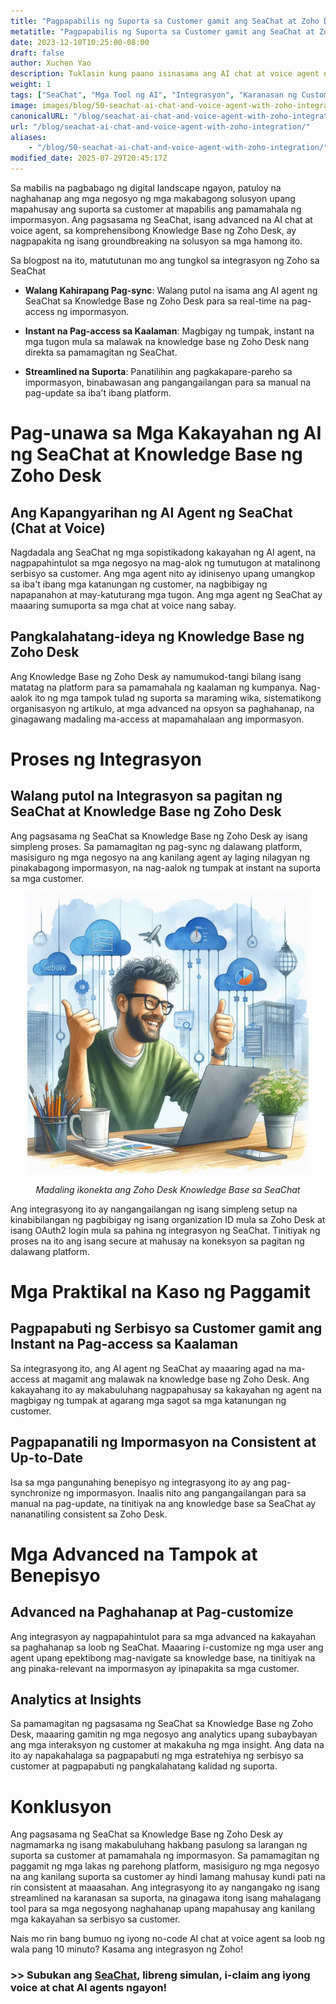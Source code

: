 ```yaml
---
title: "Pagpapabilis ng Suporta sa Customer gamit ang SeaChat at Zoho Desk Knowledge Base Integration"
metatitle: "Pagpapabilis ng Suporta sa Customer gamit ang SeaChat at Zoho Desk"
date: 2023-12-10T10:25:00-08:00
draft: false
author: Xuchen Yao
description: Tuklasin kung paano isinasama ang AI chat at voice agent ng SeaChat sa komprehensibong Knowledge Base ng Zoho Desk para sa tuluy-tuloy at mahusay na suporta sa customer.
weight: 1
tags: ["SeaChat", "Mga Tool ng AI", "Integrasyon", "Karanasan ng Customer"]
image: images/blog/50-seachat-ai-chat-and-voice-agent-with-zoho-integration/50-seachat-ai-chat-and-voice-agent-with-zoho-integration.png
canonicalURL: "/blog/seachat-ai-chat-and-voice-agent-with-zoho-integration/"
url: "/blog/seachat-ai-chat-and-voice-agent-with-zoho-integration/"
aliases:
    - "/blog/50-seachat-ai-chat-and-voice-agent-with-zoho-integration/"
modified_date: 2025-07-29T20:45:17Z
---
```


Sa mabilis na pagbabago ng digital landscape ngayon, patuloy na naghahanap ang mga negosyo ng mga makabagong solusyon upang mapahusay ang suporta sa customer at mapabilis ang pamamahala ng impormasyon. Ang pagsasama ng SeaChat, isang advanced na AI chat at voice agent, sa komprehensibong Knowledge Base ng Zoho Desk, ay nagpapakita ng isang groundbreaking na solusyon sa mga hamong ito.

Sa blogpost na ito, matututunan mo ang tungkol sa integrasyon ng Zoho sa SeaChat

- **Walang Kahirapang Pag-sync**: Walang putol na isama ang AI agent ng SeaChat sa Knowledge Base ng Zoho Desk para sa real-time na pag-access ng impormasyon.

- **Instant na Pag-access sa Kaalaman**: Magbigay ng tumpak, instant na mga tugon mula sa malawak na knowledge base ng Zoho Desk nang direkta sa pamamagitan ng SeaChat.

- **Streamlined na Suporta**: Panatilihin ang pagkakapare-pareho sa impormasyon, binabawasan ang pangangailangan para sa manual na pag-update sa iba't ibang platform.


# Pag-unawa sa Mga Kakayahan ng AI ng SeaChat at Knowledge Base ng Zoho Desk

## Ang Kapangyarihan ng AI Agent ng SeaChat (Chat at Voice)
Nagdadala ang SeaChat ng mga sopistikadong kakayahan ng AI agent, na nagpapahintulot sa mga negosyo na mag-alok ng tumutugon at matalinong serbisyo sa customer. Ang mga agent nito ay idinisenyo upang umangkop sa iba't ibang mga katanungan ng customer, na nagbibigay ng napapanahon at may-katuturang mga tugon.
Ang mga agent ng SeaChat ay maaaring sumuporta sa mga chat at voice nang sabay.

## Pangkalahatang-ideya ng Knowledge Base ng Zoho Desk
Ang Knowledge Base ng Zoho Desk ay namumukod-tangi bilang isang matatag na platform para sa pamamahala ng kaalaman ng kumpanya. Nag-aalok ito ng mga tampok tulad ng suporta sa maraming wika, sistematikong organisasyon ng artikulo, at mga advanced na opsyon sa paghahanap, na ginagawang madaling ma-access at mapamahalaan ang impormasyon.

# Proses ng Integrasyon
## Walang putol na Integrasyon sa pagitan ng SeaChat at Knowledge Base ng Zoho Desk
Ang pagsasama ng SeaChat sa Knowledge Base ng Zoho Desk ay isang simpleng proses. Sa pamamagitan ng pag-sync ng dalawang platform, masisiguro ng mga negosyo na ang kanilang agent ay laging nilagyan ng pinakabagong impormasyon, na nag-aalok ng tumpak at instant na suporta sa mga customer.

<center>
<img height="450px" src="/images/blog/50-seachat-ai-chat-and-voice-agent-with-zoho-integration/1-connect-zoho-database-to-seachat.jpeg" alt="Madaling ikonekta ang Zoho Desk Knowledge Base sa SeaChat"/>

*Madaling ikonekta ang Zoho Desk Knowledge Base sa SeaChat*
</center>



Ang integrasyong ito ay nangangailangan ng isang simpleng setup na kinabibilangan ng pagbibigay ng isang organization ID mula sa Zoho Desk at isang OAuth2 login mula sa pahina ng integrasyon ng SeaChat. Tinitiyak ng proses na ito ang isang secure at mahusay na koneksyon sa pagitan ng dalawang platform.

# Mga Praktikal na Kaso ng Paggamit

## Pagpapabuti ng Serbisyo sa Customer gamit ang Instant na Pag-access sa Kaalaman
Sa integrasyong ito, ang AI agent ng SeaChat ay maaaring agad na ma-access at magamit ang malawak na knowledge base ng Zoho Desk. Ang kakayahang ito ay makabuluhang nagpapahusay sa kakayahan ng agent na magbigay ng tumpak at agarang mga sagot sa mga katanungan ng customer.

## Pagpapanatili ng Impormasyon na Consistent at Up-to-Date
Isa sa mga pangunahing benepisyo ng integrasyong ito ay ang pag-synchronize ng impormasyon. Inaalis nito ang pangangailangan para sa manual na pag-update, na tinitiyak na ang knowledge base sa SeaChat ay nananatiling consistent sa Zoho Desk.

# Mga Advanced na Tampok at Benepisyo

## Advanced na Paghahanap at Pag-customize
Ang integrasyon ay nagpapahintulot para sa mga advanced na kakayahan sa paghahanap sa loob ng SeaChat. Maaaring i-customize ng mga user ang agent upang epektibong mag-navigate sa knowledge base, na tinitiyak na ang pinaka-relevant na impormasyon ay ipinapakita sa mga customer.

## Analytics at Insights
Sa pamamagitan ng pagsasama ng SeaChat sa Knowledge Base ng Zoho Desk, maaaring gamitin ng mga negosyo ang analytics upang subaybayan ang mga interaksyon ng customer at makakuha ng mga insight. Ang data na ito ay napakahalaga sa pagpapabuti ng mga estratehiya ng serbisyo sa customer at pagpapabuti ng pangkalahatang kalidad ng suporta.

# Konklusyon
Ang pagsasama ng SeaChat sa Knowledge Base ng Zoho Desk ay nagmamarka ng isang makabuluhang hakbang pasulong sa larangan ng suporta sa customer at pamamahala ng impormasyon. Sa pamamagitan ng paggamit ng mga lakas ng parehong platform, masisiguro ng mga negosyo na ang kanilang suporta sa customer ay hindi lamang mahusay kundi pati na rin consistent at maaasahan. Ang integrasyong ito ay nangangako ng isang streamlined na karanasan sa suporta, na ginagawa itong isang mahalagang tool para sa mga negosyong naghahanap upang mapahusay ang kanilang mga kakayahan sa serbisyo sa customer.


Nais mo rin bang bumuo ng iyong no-code AI chat at voice agent sa loob ng wala pang 10 minuto? Kasama ang integrasyon ng Zoho!

### >> Subukan ang [SeaChat](https://chat.seasalt.ai/?utm_source=blog), libreng simulan, i-claim ang iyong voice at chat AI agents ngayon!